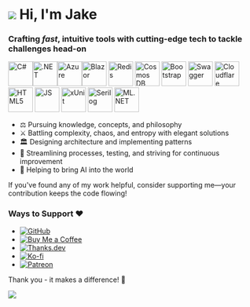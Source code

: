 # ![](https://user-images.githubusercontent.com/4441470/224455560-91ed3ee7-f510-4041-a8d2-3fc093025112.png) Hi, I'm Jake 
### Crafting *fast*, intuitive tools with cutting-edge tech to tackle challenges head-on

<img src="https://cdn.jsdelivr.net/gh/devicons/devicon@latest/icons/csharp/csharp-original.svg" style="width:50px;" alt="C#" /><img src="https://cdn.jsdelivr.net/gh/devicons/devicon@latest/icons/dotnetcore/dotnetcore-original.svg" style="width:50px" alt=".NET"/><img src="https://cdn.jsdelivr.net/gh/devicons/devicon@latest/icons/azure/azure-original.svg" style="width:50px" alt="Azure" /><img src="https://cdn.jsdelivr.net/gh/devicons/devicon@latest/icons/blazor/blazor-original.svg" style="width:50px" alt="Blazor"/>
<img src="https://cdn.jsdelivr.net/gh/devicons/devicon@latest/icons/redis/redis-original-wordmark.svg" style="width:50px" alt="Redis" />
<img src="https://cdn.jsdelivr.net/gh/devicons/devicon@latest/icons/cosmosdb/cosmosdb-original.svg" style="width:50px" alt="Cosmos DB" />
<img src="https://cdn.jsdelivr.net/gh/devicons/devicon@latest/icons/bootstrap/bootstrap-original.svg" style="width:50px" alt="Bootstrap"/>
<img src="https://cdn.jsdelivr.net/gh/devicons/devicon@latest/icons/swagger/swagger-original.svg" style="width:50px" alt="Swagger"/>
<img src="https://cdn.jsdelivr.net/gh/devicons/devicon@latest/icons/cloudflare/cloudflare-original.svg" style="width:50px" alt="Cloudflare"/>
<img src="https://cdn.jsdelivr.net/gh/devicons/devicon@latest/icons/html5/html5-original.svg" style="width:50px" alt="HTML5"/>
<img src="https://cdn.jsdelivr.net/gh/devicons/devicon@latest/icons/javascript/javascript-original.svg" style="width:50px" alt="JS"/>
<img src="https://avatars.githubusercontent.com/u/2092016?s=280&v=4" style="width:50px" alt="xUnit"/>
<img src="https://raw.githubusercontent.com/serilog/serilog.github.io/master/images/serilog-180px.png" style="width:50px" alt="Serilog"/>
<img src="https://upload.wikimedia.org/wikipedia/commons/thumb/0/02/Mldotnet.svg/1280px-Mldotnet.svg.png" style="width:50px" alt="ML.NET"/>

- ⚖️ Pursuing knowledge, concepts, and philosophy
- ⚔️ Battling complexity, chaos, and entropy with elegant solutions
- 🏛️ Designing architecture and implementing patterns
- 🔄 Streamlining processes, testing, and striving for continuous improvement
- 💬 Helping to bring AI into the world

If you've found any of my work helpful, consider supporting me—your contribution keeps the code flowing!

### Ways to Support ❤️

- [![GitHub](https://img.shields.io/badge/GitHub-Sponsor-171515?style=flat-square&logo=github)](https://github.com/sponsors/soenneker)
- [![Buy Me a Coffee](https://img.shields.io/badge/Buy%20Me%20a%20Coffee-Support-fabe55?style=flat-square&logo=buymeacoffee)](https://www.buymeacoffee.com/soenneker)
- [![Thanks.dev](https://img.shields.io/badge/Thanks.dev-Support-fb4f14?style=flat-square)](https://thanks.dev/soenneker)
- [![Ko-fi](https://img.shields.io/badge/Ko--fi-Support-29abe0?style=flat-square&logo=ko-fi)](https://ko-fi.com/soenneker)
- [![Patreon](https://img.shields.io/badge/Patreon-Support-f96854?style=flat-square&logo=patreon)](https://www.patreon.com/soenneker)

Thank you - it makes a difference! 🌟

![](https://hit.yhype.me/github/profile?user_id=4441470)
